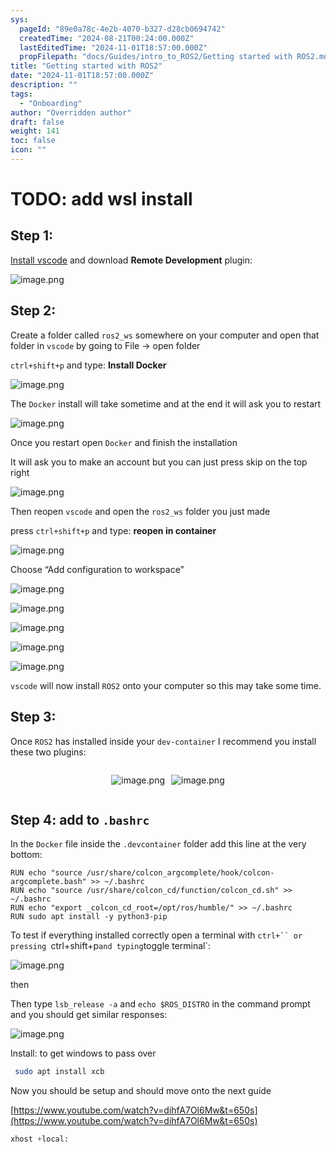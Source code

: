 ```yaml
---
sys:
  pageId: "89e0a78c-4e2b-4070-b327-d28cb0694742"
  createdTime: "2024-08-21T00:24:00.000Z"
  lastEditedTime: "2024-11-01T18:57:00.000Z"
  propFilepath: "docs/Guides/intro_to_ROS2/Getting started with ROS2.md"
title: "Getting started with ROS2"
date: "2024-11-01T18:57:00.000Z"
description: ""
tags:
  - "Onboarding"
author: "Overridden author"
draft: false
weight: 141
toc: false
icon: ""
---
```


# TODO: add wsl install

## Step 1:

[Install vscode](https://code.visualstudio.com/download) and download **Remote Development** plugin:

![image.png](https://prod-files-secure.s3.us-west-2.amazonaws.com/d518164a-d88e-44d1-a4ee-3adb3bd8bce0/efb52993-1881-4a40-b95e-6f020334f022/image.png?X-Amz-Algorithm=AWS4-HMAC-SHA256&X-Amz-Content-Sha256=UNSIGNED-PAYLOAD&X-Amz-Credential=ASIAZI2LB466XL5POUDA%2F20250327%2Fus-west-2%2Fs3%2Faws4_request&X-Amz-Date=20250327T070839Z&X-Amz-Expires=3600&X-Amz-Security-Token=IQoJb3JpZ2luX2VjENf%2F%2F%2F%2F%2F%2F%2F%2F%2F%2FwEaCXVzLXdlc3QtMiJHMEUCIA1ZAjjGMWtt3b1MiX33%2FaJ%2F53uyOs3GPYxHmW7L4RtcAiEAteN%2BiDHgXvsqH8eKycEJWzUeMRGopHPBXhLg49cDdrYq%2FwMIQBAAGgw2Mzc0MjMxODM4MDUiDMJ1Bjo0M2%2BSKSVYYCrcA%2F0U8oOAchLyKbmuCFl0eLr7tgaVrnLE5LrZuSkouvWnz4kF16PvsY7%2Fm47836IYVgsU4Lh8sGUcIdpv%2FJVa2l3QMPOI3wOJZuQ1LUen4r%2BrSMrMh3uK%2FtpcipRX%2BrDDGuzie5c843JGt95wzxLhMgcRZ5JtHjH5JIt6SNQAJAvQiXaNKI54c%2BZ9j%2FEfyxjRWFyQFsQzMIJ5lilxLywQZwV1vOR38pZ7JtiLB8pRThgyikcmWBk7cUyc5fOHuRtQ9XuF5%2BCDvPhuF8PUkeDlMCrVj1Ouf2jUuiKSRhLGRKYa7vwJlhm56diYMpdRtynwIplJuBbfgvKqw220XZhhNhLBhT13dgmOrQ7yBpd0cuJAmqZT9KbDQwXciGlDQooOAF5S%2FMl9Kgo23QjkICtQh0qZJbsq4%2Bc2SLHDOwcUfqQHQl%2BCZNtTFWQvor075gXgWle99iYxVUo9LXNasA7UyPgGSl2LPeG88AFwjVBdGrMgGOpQB1p%2F89EVF5bFcOX4nCuiz1EghjIjJxn%2BS2omYWy8xeimoodun0IWEYzNpSBSAZKLPeIKFMGxS92GF2%2F%2FWGj6IzQWMDSv7HfAN8PR9aq63W%2FhAW1NfqcqS7FlT5hV4VlilnxuJrBTfW2IMMPok78GOqUBSuGm1PhVIvCVmWLYrJDw9MhtYsSEEqVx4%2F5UI61EquoxAc1i%2BuEcbPxXG%2BeT4bhT4RqiZM3CpcJHmzaHfJ7G3BmA96SCE%2FNGb%2BitN32ArgiDAMdLZfVTpnkvjRSrzeW4nQDC4QOjaZNm78cWSm%2B%2Fa50mg3btxD2LM3q1UVqVWV3aUtp1PPLzGoEp55BMHAN8LgGUYEOBySS6ujZKdkNDevbxFbO8&X-Amz-Signature=029df84bef1c8991abb760b14f02f9c34e095f0cbe5fb09d0d3b51dbd0bb37d5&X-Amz-SignedHeaders=host&x-id=GetObject)

## Step 2:

Create a folder called `ros2_ws` somewhere on your computer and open that folder in `vscode` by going to File → open folder 

`ctrl+shift+p` and type: **Install Docker**

![image.png](https://prod-files-secure.s3.us-west-2.amazonaws.com/d518164a-d88e-44d1-a4ee-3adb3bd8bce0/2269dc0e-1cd5-47ff-bceb-c04ad9b2eab0/image.png?X-Amz-Algorithm=AWS4-HMAC-SHA256&X-Amz-Content-Sha256=UNSIGNED-PAYLOAD&X-Amz-Credential=ASIAZI2LB466XL5POUDA%2F20250327%2Fus-west-2%2Fs3%2Faws4_request&X-Amz-Date=20250327T070839Z&X-Amz-Expires=3600&X-Amz-Security-Token=IQoJb3JpZ2luX2VjENf%2F%2F%2F%2F%2F%2F%2F%2F%2F%2FwEaCXVzLXdlc3QtMiJHMEUCIA1ZAjjGMWtt3b1MiX33%2FaJ%2F53uyOs3GPYxHmW7L4RtcAiEAteN%2BiDHgXvsqH8eKycEJWzUeMRGopHPBXhLg49cDdrYq%2FwMIQBAAGgw2Mzc0MjMxODM4MDUiDMJ1Bjo0M2%2BSKSVYYCrcA%2F0U8oOAchLyKbmuCFl0eLr7tgaVrnLE5LrZuSkouvWnz4kF16PvsY7%2Fm47836IYVgsU4Lh8sGUcIdpv%2FJVa2l3QMPOI3wOJZuQ1LUen4r%2BrSMrMh3uK%2FtpcipRX%2BrDDGuzie5c843JGt95wzxLhMgcRZ5JtHjH5JIt6SNQAJAvQiXaNKI54c%2BZ9j%2FEfyxjRWFyQFsQzMIJ5lilxLywQZwV1vOR38pZ7JtiLB8pRThgyikcmWBk7cUyc5fOHuRtQ9XuF5%2BCDvPhuF8PUkeDlMCrVj1Ouf2jUuiKSRhLGRKYa7vwJlhm56diYMpdRtynwIplJuBbfgvKqw220XZhhNhLBhT13dgmOrQ7yBpd0cuJAmqZT9KbDQwXciGlDQooOAF5S%2FMl9Kgo23QjkICtQh0qZJbsq4%2Bc2SLHDOwcUfqQHQl%2BCZNtTFWQvor075gXgWle99iYxVUo9LXNasA7UyPgGSl2LPeG88AFwjVBdGrMgGOpQB1p%2F89EVF5bFcOX4nCuiz1EghjIjJxn%2BS2omYWy8xeimoodun0IWEYzNpSBSAZKLPeIKFMGxS92GF2%2F%2FWGj6IzQWMDSv7HfAN8PR9aq63W%2FhAW1NfqcqS7FlT5hV4VlilnxuJrBTfW2IMMPok78GOqUBSuGm1PhVIvCVmWLYrJDw9MhtYsSEEqVx4%2F5UI61EquoxAc1i%2BuEcbPxXG%2BeT4bhT4RqiZM3CpcJHmzaHfJ7G3BmA96SCE%2FNGb%2BitN32ArgiDAMdLZfVTpnkvjRSrzeW4nQDC4QOjaZNm78cWSm%2B%2Fa50mg3btxD2LM3q1UVqVWV3aUtp1PPLzGoEp55BMHAN8LgGUYEOBySS6ujZKdkNDevbxFbO8&X-Amz-Signature=a176392c6f58ef2f607533543dfde291bb08f1a70b7b2f1dd3ca1bf19d6aba79&X-Amz-SignedHeaders=host&x-id=GetObject)

The `Docker` install will take sometime and at the end it will ask you to restart

![image.png](https://prod-files-secure.s3.us-west-2.amazonaws.com/d518164a-d88e-44d1-a4ee-3adb3bd8bce0/ed233f78-be33-4b1f-b89c-9c346c0e961e/image.png?X-Amz-Algorithm=AWS4-HMAC-SHA256&X-Amz-Content-Sha256=UNSIGNED-PAYLOAD&X-Amz-Credential=ASIAZI2LB466XL5POUDA%2F20250327%2Fus-west-2%2Fs3%2Faws4_request&X-Amz-Date=20250327T070839Z&X-Amz-Expires=3600&X-Amz-Security-Token=IQoJb3JpZ2luX2VjENf%2F%2F%2F%2F%2F%2F%2F%2F%2F%2FwEaCXVzLXdlc3QtMiJHMEUCIA1ZAjjGMWtt3b1MiX33%2FaJ%2F53uyOs3GPYxHmW7L4RtcAiEAteN%2BiDHgXvsqH8eKycEJWzUeMRGopHPBXhLg49cDdrYq%2FwMIQBAAGgw2Mzc0MjMxODM4MDUiDMJ1Bjo0M2%2BSKSVYYCrcA%2F0U8oOAchLyKbmuCFl0eLr7tgaVrnLE5LrZuSkouvWnz4kF16PvsY7%2Fm47836IYVgsU4Lh8sGUcIdpv%2FJVa2l3QMPOI3wOJZuQ1LUen4r%2BrSMrMh3uK%2FtpcipRX%2BrDDGuzie5c843JGt95wzxLhMgcRZ5JtHjH5JIt6SNQAJAvQiXaNKI54c%2BZ9j%2FEfyxjRWFyQFsQzMIJ5lilxLywQZwV1vOR38pZ7JtiLB8pRThgyikcmWBk7cUyc5fOHuRtQ9XuF5%2BCDvPhuF8PUkeDlMCrVj1Ouf2jUuiKSRhLGRKYa7vwJlhm56diYMpdRtynwIplJuBbfgvKqw220XZhhNhLBhT13dgmOrQ7yBpd0cuJAmqZT9KbDQwXciGlDQooOAF5S%2FMl9Kgo23QjkICtQh0qZJbsq4%2Bc2SLHDOwcUfqQHQl%2BCZNtTFWQvor075gXgWle99iYxVUo9LXNasA7UyPgGSl2LPeG88AFwjVBdGrMgGOpQB1p%2F89EVF5bFcOX4nCuiz1EghjIjJxn%2BS2omYWy8xeimoodun0IWEYzNpSBSAZKLPeIKFMGxS92GF2%2F%2FWGj6IzQWMDSv7HfAN8PR9aq63W%2FhAW1NfqcqS7FlT5hV4VlilnxuJrBTfW2IMMPok78GOqUBSuGm1PhVIvCVmWLYrJDw9MhtYsSEEqVx4%2F5UI61EquoxAc1i%2BuEcbPxXG%2BeT4bhT4RqiZM3CpcJHmzaHfJ7G3BmA96SCE%2FNGb%2BitN32ArgiDAMdLZfVTpnkvjRSrzeW4nQDC4QOjaZNm78cWSm%2B%2Fa50mg3btxD2LM3q1UVqVWV3aUtp1PPLzGoEp55BMHAN8LgGUYEOBySS6ujZKdkNDevbxFbO8&X-Amz-Signature=15763d4a7fdcbda89151ed3fbd9871e0d1135f13588a9784c3b7e49d56330fd5&X-Amz-SignedHeaders=host&x-id=GetObject)

Once you restart open `Docker` and finish the installation

It will ask you to make an account but you can just press skip on the top right

![image.png](https://prod-files-secure.s3.us-west-2.amazonaws.com/d518164a-d88e-44d1-a4ee-3adb3bd8bce0/21010ad9-1659-4fd9-9f59-9932a09b2a3d/image.png?X-Amz-Algorithm=AWS4-HMAC-SHA256&X-Amz-Content-Sha256=UNSIGNED-PAYLOAD&X-Amz-Credential=ASIAZI2LB466XL5POUDA%2F20250327%2Fus-west-2%2Fs3%2Faws4_request&X-Amz-Date=20250327T070839Z&X-Amz-Expires=3600&X-Amz-Security-Token=IQoJb3JpZ2luX2VjENf%2F%2F%2F%2F%2F%2F%2F%2F%2F%2FwEaCXVzLXdlc3QtMiJHMEUCIA1ZAjjGMWtt3b1MiX33%2FaJ%2F53uyOs3GPYxHmW7L4RtcAiEAteN%2BiDHgXvsqH8eKycEJWzUeMRGopHPBXhLg49cDdrYq%2FwMIQBAAGgw2Mzc0MjMxODM4MDUiDMJ1Bjo0M2%2BSKSVYYCrcA%2F0U8oOAchLyKbmuCFl0eLr7tgaVrnLE5LrZuSkouvWnz4kF16PvsY7%2Fm47836IYVgsU4Lh8sGUcIdpv%2FJVa2l3QMPOI3wOJZuQ1LUen4r%2BrSMrMh3uK%2FtpcipRX%2BrDDGuzie5c843JGt95wzxLhMgcRZ5JtHjH5JIt6SNQAJAvQiXaNKI54c%2BZ9j%2FEfyxjRWFyQFsQzMIJ5lilxLywQZwV1vOR38pZ7JtiLB8pRThgyikcmWBk7cUyc5fOHuRtQ9XuF5%2BCDvPhuF8PUkeDlMCrVj1Ouf2jUuiKSRhLGRKYa7vwJlhm56diYMpdRtynwIplJuBbfgvKqw220XZhhNhLBhT13dgmOrQ7yBpd0cuJAmqZT9KbDQwXciGlDQooOAF5S%2FMl9Kgo23QjkICtQh0qZJbsq4%2Bc2SLHDOwcUfqQHQl%2BCZNtTFWQvor075gXgWle99iYxVUo9LXNasA7UyPgGSl2LPeG88AFwjVBdGrMgGOpQB1p%2F89EVF5bFcOX4nCuiz1EghjIjJxn%2BS2omYWy8xeimoodun0IWEYzNpSBSAZKLPeIKFMGxS92GF2%2F%2FWGj6IzQWMDSv7HfAN8PR9aq63W%2FhAW1NfqcqS7FlT5hV4VlilnxuJrBTfW2IMMPok78GOqUBSuGm1PhVIvCVmWLYrJDw9MhtYsSEEqVx4%2F5UI61EquoxAc1i%2BuEcbPxXG%2BeT4bhT4RqiZM3CpcJHmzaHfJ7G3BmA96SCE%2FNGb%2BitN32ArgiDAMdLZfVTpnkvjRSrzeW4nQDC4QOjaZNm78cWSm%2B%2Fa50mg3btxD2LM3q1UVqVWV3aUtp1PPLzGoEp55BMHAN8LgGUYEOBySS6ujZKdkNDevbxFbO8&X-Amz-Signature=4fd91cddc3960506a0da92f90a29a1a4caab865bc3faa75cc454585e8774771b&X-Amz-SignedHeaders=host&x-id=GetObject)

Then reopen `vscode` and open the `ros2_ws` folder you just made

press `ctrl+shift+p` and type: **reopen in container**

![image.png](https://prod-files-secure.s3.us-west-2.amazonaws.com/d518164a-d88e-44d1-a4ee-3adb3bd8bce0/4e93b8c2-41ad-488c-8095-c74205196118/image.png?X-Amz-Algorithm=AWS4-HMAC-SHA256&X-Amz-Content-Sha256=UNSIGNED-PAYLOAD&X-Amz-Credential=ASIAZI2LB466XL5POUDA%2F20250327%2Fus-west-2%2Fs3%2Faws4_request&X-Amz-Date=20250327T070839Z&X-Amz-Expires=3600&X-Amz-Security-Token=IQoJb3JpZ2luX2VjENf%2F%2F%2F%2F%2F%2F%2F%2F%2F%2FwEaCXVzLXdlc3QtMiJHMEUCIA1ZAjjGMWtt3b1MiX33%2FaJ%2F53uyOs3GPYxHmW7L4RtcAiEAteN%2BiDHgXvsqH8eKycEJWzUeMRGopHPBXhLg49cDdrYq%2FwMIQBAAGgw2Mzc0MjMxODM4MDUiDMJ1Bjo0M2%2BSKSVYYCrcA%2F0U8oOAchLyKbmuCFl0eLr7tgaVrnLE5LrZuSkouvWnz4kF16PvsY7%2Fm47836IYVgsU4Lh8sGUcIdpv%2FJVa2l3QMPOI3wOJZuQ1LUen4r%2BrSMrMh3uK%2FtpcipRX%2BrDDGuzie5c843JGt95wzxLhMgcRZ5JtHjH5JIt6SNQAJAvQiXaNKI54c%2BZ9j%2FEfyxjRWFyQFsQzMIJ5lilxLywQZwV1vOR38pZ7JtiLB8pRThgyikcmWBk7cUyc5fOHuRtQ9XuF5%2BCDvPhuF8PUkeDlMCrVj1Ouf2jUuiKSRhLGRKYa7vwJlhm56diYMpdRtynwIplJuBbfgvKqw220XZhhNhLBhT13dgmOrQ7yBpd0cuJAmqZT9KbDQwXciGlDQooOAF5S%2FMl9Kgo23QjkICtQh0qZJbsq4%2Bc2SLHDOwcUfqQHQl%2BCZNtTFWQvor075gXgWle99iYxVUo9LXNasA7UyPgGSl2LPeG88AFwjVBdGrMgGOpQB1p%2F89EVF5bFcOX4nCuiz1EghjIjJxn%2BS2omYWy8xeimoodun0IWEYzNpSBSAZKLPeIKFMGxS92GF2%2F%2FWGj6IzQWMDSv7HfAN8PR9aq63W%2FhAW1NfqcqS7FlT5hV4VlilnxuJrBTfW2IMMPok78GOqUBSuGm1PhVIvCVmWLYrJDw9MhtYsSEEqVx4%2F5UI61EquoxAc1i%2BuEcbPxXG%2BeT4bhT4RqiZM3CpcJHmzaHfJ7G3BmA96SCE%2FNGb%2BitN32ArgiDAMdLZfVTpnkvjRSrzeW4nQDC4QOjaZNm78cWSm%2B%2Fa50mg3btxD2LM3q1UVqVWV3aUtp1PPLzGoEp55BMHAN8LgGUYEOBySS6ujZKdkNDevbxFbO8&X-Amz-Signature=97326134450b92775c177141feda7ef439b43684f2330573fd930ee761dc36c1&X-Amz-SignedHeaders=host&x-id=GetObject)

Choose “Add configuration to workspace”

![image.png](https://prod-files-secure.s3.us-west-2.amazonaws.com/d518164a-d88e-44d1-a4ee-3adb3bd8bce0/9560b282-5060-4989-ba37-97e7b2c22476/image.png?X-Amz-Algorithm=AWS4-HMAC-SHA256&X-Amz-Content-Sha256=UNSIGNED-PAYLOAD&X-Amz-Credential=ASIAZI2LB466XL5POUDA%2F20250327%2Fus-west-2%2Fs3%2Faws4_request&X-Amz-Date=20250327T070839Z&X-Amz-Expires=3600&X-Amz-Security-Token=IQoJb3JpZ2luX2VjENf%2F%2F%2F%2F%2F%2F%2F%2F%2F%2FwEaCXVzLXdlc3QtMiJHMEUCIA1ZAjjGMWtt3b1MiX33%2FaJ%2F53uyOs3GPYxHmW7L4RtcAiEAteN%2BiDHgXvsqH8eKycEJWzUeMRGopHPBXhLg49cDdrYq%2FwMIQBAAGgw2Mzc0MjMxODM4MDUiDMJ1Bjo0M2%2BSKSVYYCrcA%2F0U8oOAchLyKbmuCFl0eLr7tgaVrnLE5LrZuSkouvWnz4kF16PvsY7%2Fm47836IYVgsU4Lh8sGUcIdpv%2FJVa2l3QMPOI3wOJZuQ1LUen4r%2BrSMrMh3uK%2FtpcipRX%2BrDDGuzie5c843JGt95wzxLhMgcRZ5JtHjH5JIt6SNQAJAvQiXaNKI54c%2BZ9j%2FEfyxjRWFyQFsQzMIJ5lilxLywQZwV1vOR38pZ7JtiLB8pRThgyikcmWBk7cUyc5fOHuRtQ9XuF5%2BCDvPhuF8PUkeDlMCrVj1Ouf2jUuiKSRhLGRKYa7vwJlhm56diYMpdRtynwIplJuBbfgvKqw220XZhhNhLBhT13dgmOrQ7yBpd0cuJAmqZT9KbDQwXciGlDQooOAF5S%2FMl9Kgo23QjkICtQh0qZJbsq4%2Bc2SLHDOwcUfqQHQl%2BCZNtTFWQvor075gXgWle99iYxVUo9LXNasA7UyPgGSl2LPeG88AFwjVBdGrMgGOpQB1p%2F89EVF5bFcOX4nCuiz1EghjIjJxn%2BS2omYWy8xeimoodun0IWEYzNpSBSAZKLPeIKFMGxS92GF2%2F%2FWGj6IzQWMDSv7HfAN8PR9aq63W%2FhAW1NfqcqS7FlT5hV4VlilnxuJrBTfW2IMMPok78GOqUBSuGm1PhVIvCVmWLYrJDw9MhtYsSEEqVx4%2F5UI61EquoxAc1i%2BuEcbPxXG%2BeT4bhT4RqiZM3CpcJHmzaHfJ7G3BmA96SCE%2FNGb%2BitN32ArgiDAMdLZfVTpnkvjRSrzeW4nQDC4QOjaZNm78cWSm%2B%2Fa50mg3btxD2LM3q1UVqVWV3aUtp1PPLzGoEp55BMHAN8LgGUYEOBySS6ujZKdkNDevbxFbO8&X-Amz-Signature=6d35b3fef909a2adaf551999714aa755e494a2f322afe6ffa705118755fe748a&X-Amz-SignedHeaders=host&x-id=GetObject)

![image.png](https://prod-files-secure.s3.us-west-2.amazonaws.com/d518164a-d88e-44d1-a4ee-3adb3bd8bce0/2ee63f81-886b-48e8-a553-dc6e5eac99e4/image.png?X-Amz-Algorithm=AWS4-HMAC-SHA256&X-Amz-Content-Sha256=UNSIGNED-PAYLOAD&X-Amz-Credential=ASIAZI2LB466XL5POUDA%2F20250327%2Fus-west-2%2Fs3%2Faws4_request&X-Amz-Date=20250327T070839Z&X-Amz-Expires=3600&X-Amz-Security-Token=IQoJb3JpZ2luX2VjENf%2F%2F%2F%2F%2F%2F%2F%2F%2F%2FwEaCXVzLXdlc3QtMiJHMEUCIA1ZAjjGMWtt3b1MiX33%2FaJ%2F53uyOs3GPYxHmW7L4RtcAiEAteN%2BiDHgXvsqH8eKycEJWzUeMRGopHPBXhLg49cDdrYq%2FwMIQBAAGgw2Mzc0MjMxODM4MDUiDMJ1Bjo0M2%2BSKSVYYCrcA%2F0U8oOAchLyKbmuCFl0eLr7tgaVrnLE5LrZuSkouvWnz4kF16PvsY7%2Fm47836IYVgsU4Lh8sGUcIdpv%2FJVa2l3QMPOI3wOJZuQ1LUen4r%2BrSMrMh3uK%2FtpcipRX%2BrDDGuzie5c843JGt95wzxLhMgcRZ5JtHjH5JIt6SNQAJAvQiXaNKI54c%2BZ9j%2FEfyxjRWFyQFsQzMIJ5lilxLywQZwV1vOR38pZ7JtiLB8pRThgyikcmWBk7cUyc5fOHuRtQ9XuF5%2BCDvPhuF8PUkeDlMCrVj1Ouf2jUuiKSRhLGRKYa7vwJlhm56diYMpdRtynwIplJuBbfgvKqw220XZhhNhLBhT13dgmOrQ7yBpd0cuJAmqZT9KbDQwXciGlDQooOAF5S%2FMl9Kgo23QjkICtQh0qZJbsq4%2Bc2SLHDOwcUfqQHQl%2BCZNtTFWQvor075gXgWle99iYxVUo9LXNasA7UyPgGSl2LPeG88AFwjVBdGrMgGOpQB1p%2F89EVF5bFcOX4nCuiz1EghjIjJxn%2BS2omYWy8xeimoodun0IWEYzNpSBSAZKLPeIKFMGxS92GF2%2F%2FWGj6IzQWMDSv7HfAN8PR9aq63W%2FhAW1NfqcqS7FlT5hV4VlilnxuJrBTfW2IMMPok78GOqUBSuGm1PhVIvCVmWLYrJDw9MhtYsSEEqVx4%2F5UI61EquoxAc1i%2BuEcbPxXG%2BeT4bhT4RqiZM3CpcJHmzaHfJ7G3BmA96SCE%2FNGb%2BitN32ArgiDAMdLZfVTpnkvjRSrzeW4nQDC4QOjaZNm78cWSm%2B%2Fa50mg3btxD2LM3q1UVqVWV3aUtp1PPLzGoEp55BMHAN8LgGUYEOBySS6ujZKdkNDevbxFbO8&X-Amz-Signature=eec4d464c94c2647d94a0a82c203c991f6265ad5d47fa341151b91d3e7470263&X-Amz-SignedHeaders=host&x-id=GetObject)

![image.png](https://prod-files-secure.s3.us-west-2.amazonaws.com/d518164a-d88e-44d1-a4ee-3adb3bd8bce0/ae1580b2-b048-407e-aed9-b584224a7a04/image.png?X-Amz-Algorithm=AWS4-HMAC-SHA256&X-Amz-Content-Sha256=UNSIGNED-PAYLOAD&X-Amz-Credential=ASIAZI2LB466XL5POUDA%2F20250327%2Fus-west-2%2Fs3%2Faws4_request&X-Amz-Date=20250327T070839Z&X-Amz-Expires=3600&X-Amz-Security-Token=IQoJb3JpZ2luX2VjENf%2F%2F%2F%2F%2F%2F%2F%2F%2F%2FwEaCXVzLXdlc3QtMiJHMEUCIA1ZAjjGMWtt3b1MiX33%2FaJ%2F53uyOs3GPYxHmW7L4RtcAiEAteN%2BiDHgXvsqH8eKycEJWzUeMRGopHPBXhLg49cDdrYq%2FwMIQBAAGgw2Mzc0MjMxODM4MDUiDMJ1Bjo0M2%2BSKSVYYCrcA%2F0U8oOAchLyKbmuCFl0eLr7tgaVrnLE5LrZuSkouvWnz4kF16PvsY7%2Fm47836IYVgsU4Lh8sGUcIdpv%2FJVa2l3QMPOI3wOJZuQ1LUen4r%2BrSMrMh3uK%2FtpcipRX%2BrDDGuzie5c843JGt95wzxLhMgcRZ5JtHjH5JIt6SNQAJAvQiXaNKI54c%2BZ9j%2FEfyxjRWFyQFsQzMIJ5lilxLywQZwV1vOR38pZ7JtiLB8pRThgyikcmWBk7cUyc5fOHuRtQ9XuF5%2BCDvPhuF8PUkeDlMCrVj1Ouf2jUuiKSRhLGRKYa7vwJlhm56diYMpdRtynwIplJuBbfgvKqw220XZhhNhLBhT13dgmOrQ7yBpd0cuJAmqZT9KbDQwXciGlDQooOAF5S%2FMl9Kgo23QjkICtQh0qZJbsq4%2Bc2SLHDOwcUfqQHQl%2BCZNtTFWQvor075gXgWle99iYxVUo9LXNasA7UyPgGSl2LPeG88AFwjVBdGrMgGOpQB1p%2F89EVF5bFcOX4nCuiz1EghjIjJxn%2BS2omYWy8xeimoodun0IWEYzNpSBSAZKLPeIKFMGxS92GF2%2F%2FWGj6IzQWMDSv7HfAN8PR9aq63W%2FhAW1NfqcqS7FlT5hV4VlilnxuJrBTfW2IMMPok78GOqUBSuGm1PhVIvCVmWLYrJDw9MhtYsSEEqVx4%2F5UI61EquoxAc1i%2BuEcbPxXG%2BeT4bhT4RqiZM3CpcJHmzaHfJ7G3BmA96SCE%2FNGb%2BitN32ArgiDAMdLZfVTpnkvjRSrzeW4nQDC4QOjaZNm78cWSm%2B%2Fa50mg3btxD2LM3q1UVqVWV3aUtp1PPLzGoEp55BMHAN8LgGUYEOBySS6ujZKdkNDevbxFbO8&X-Amz-Signature=209199e364f01a10cca13b304354daf56abd51885b45464a97e50737ad71d0e3&X-Amz-SignedHeaders=host&x-id=GetObject)

![image.png](https://prod-files-secure.s3.us-west-2.amazonaws.com/d518164a-d88e-44d1-a4ee-3adb3bd8bce0/53255b28-f75e-430f-b9e3-c0ac8577e42b/image.png?X-Amz-Algorithm=AWS4-HMAC-SHA256&X-Amz-Content-Sha256=UNSIGNED-PAYLOAD&X-Amz-Credential=ASIAZI2LB466XL5POUDA%2F20250327%2Fus-west-2%2Fs3%2Faws4_request&X-Amz-Date=20250327T070839Z&X-Amz-Expires=3600&X-Amz-Security-Token=IQoJb3JpZ2luX2VjENf%2F%2F%2F%2F%2F%2F%2F%2F%2F%2FwEaCXVzLXdlc3QtMiJHMEUCIA1ZAjjGMWtt3b1MiX33%2FaJ%2F53uyOs3GPYxHmW7L4RtcAiEAteN%2BiDHgXvsqH8eKycEJWzUeMRGopHPBXhLg49cDdrYq%2FwMIQBAAGgw2Mzc0MjMxODM4MDUiDMJ1Bjo0M2%2BSKSVYYCrcA%2F0U8oOAchLyKbmuCFl0eLr7tgaVrnLE5LrZuSkouvWnz4kF16PvsY7%2Fm47836IYVgsU4Lh8sGUcIdpv%2FJVa2l3QMPOI3wOJZuQ1LUen4r%2BrSMrMh3uK%2FtpcipRX%2BrDDGuzie5c843JGt95wzxLhMgcRZ5JtHjH5JIt6SNQAJAvQiXaNKI54c%2BZ9j%2FEfyxjRWFyQFsQzMIJ5lilxLywQZwV1vOR38pZ7JtiLB8pRThgyikcmWBk7cUyc5fOHuRtQ9XuF5%2BCDvPhuF8PUkeDlMCrVj1Ouf2jUuiKSRhLGRKYa7vwJlhm56diYMpdRtynwIplJuBbfgvKqw220XZhhNhLBhT13dgmOrQ7yBpd0cuJAmqZT9KbDQwXciGlDQooOAF5S%2FMl9Kgo23QjkICtQh0qZJbsq4%2Bc2SLHDOwcUfqQHQl%2BCZNtTFWQvor075gXgWle99iYxVUo9LXNasA7UyPgGSl2LPeG88AFwjVBdGrMgGOpQB1p%2F89EVF5bFcOX4nCuiz1EghjIjJxn%2BS2omYWy8xeimoodun0IWEYzNpSBSAZKLPeIKFMGxS92GF2%2F%2FWGj6IzQWMDSv7HfAN8PR9aq63W%2FhAW1NfqcqS7FlT5hV4VlilnxuJrBTfW2IMMPok78GOqUBSuGm1PhVIvCVmWLYrJDw9MhtYsSEEqVx4%2F5UI61EquoxAc1i%2BuEcbPxXG%2BeT4bhT4RqiZM3CpcJHmzaHfJ7G3BmA96SCE%2FNGb%2BitN32ArgiDAMdLZfVTpnkvjRSrzeW4nQDC4QOjaZNm78cWSm%2B%2Fa50mg3btxD2LM3q1UVqVWV3aUtp1PPLzGoEp55BMHAN8LgGUYEOBySS6ujZKdkNDevbxFbO8&X-Amz-Signature=aac1a2f41c4c0266fc3c8ce2b7104924ccbf0103a43126286ae391f00f5479de&X-Amz-SignedHeaders=host&x-id=GetObject)

![image.png](https://prod-files-secure.s3.us-west-2.amazonaws.com/d518164a-d88e-44d1-a4ee-3adb3bd8bce0/7c562767-5af9-4ffb-97d1-327bcdf4ee00/image.png?X-Amz-Algorithm=AWS4-HMAC-SHA256&X-Amz-Content-Sha256=UNSIGNED-PAYLOAD&X-Amz-Credential=ASIAZI2LB466XL5POUDA%2F20250327%2Fus-west-2%2Fs3%2Faws4_request&X-Amz-Date=20250327T070839Z&X-Amz-Expires=3600&X-Amz-Security-Token=IQoJb3JpZ2luX2VjENf%2F%2F%2F%2F%2F%2F%2F%2F%2F%2FwEaCXVzLXdlc3QtMiJHMEUCIA1ZAjjGMWtt3b1MiX33%2FaJ%2F53uyOs3GPYxHmW7L4RtcAiEAteN%2BiDHgXvsqH8eKycEJWzUeMRGopHPBXhLg49cDdrYq%2FwMIQBAAGgw2Mzc0MjMxODM4MDUiDMJ1Bjo0M2%2BSKSVYYCrcA%2F0U8oOAchLyKbmuCFl0eLr7tgaVrnLE5LrZuSkouvWnz4kF16PvsY7%2Fm47836IYVgsU4Lh8sGUcIdpv%2FJVa2l3QMPOI3wOJZuQ1LUen4r%2BrSMrMh3uK%2FtpcipRX%2BrDDGuzie5c843JGt95wzxLhMgcRZ5JtHjH5JIt6SNQAJAvQiXaNKI54c%2BZ9j%2FEfyxjRWFyQFsQzMIJ5lilxLywQZwV1vOR38pZ7JtiLB8pRThgyikcmWBk7cUyc5fOHuRtQ9XuF5%2BCDvPhuF8PUkeDlMCrVj1Ouf2jUuiKSRhLGRKYa7vwJlhm56diYMpdRtynwIplJuBbfgvKqw220XZhhNhLBhT13dgmOrQ7yBpd0cuJAmqZT9KbDQwXciGlDQooOAF5S%2FMl9Kgo23QjkICtQh0qZJbsq4%2Bc2SLHDOwcUfqQHQl%2BCZNtTFWQvor075gXgWle99iYxVUo9LXNasA7UyPgGSl2LPeG88AFwjVBdGrMgGOpQB1p%2F89EVF5bFcOX4nCuiz1EghjIjJxn%2BS2omYWy8xeimoodun0IWEYzNpSBSAZKLPeIKFMGxS92GF2%2F%2FWGj6IzQWMDSv7HfAN8PR9aq63W%2FhAW1NfqcqS7FlT5hV4VlilnxuJrBTfW2IMMPok78GOqUBSuGm1PhVIvCVmWLYrJDw9MhtYsSEEqVx4%2F5UI61EquoxAc1i%2BuEcbPxXG%2BeT4bhT4RqiZM3CpcJHmzaHfJ7G3BmA96SCE%2FNGb%2BitN32ArgiDAMdLZfVTpnkvjRSrzeW4nQDC4QOjaZNm78cWSm%2B%2Fa50mg3btxD2LM3q1UVqVWV3aUtp1PPLzGoEp55BMHAN8LgGUYEOBySS6ujZKdkNDevbxFbO8&X-Amz-Signature=1a861986e0c7dfd5ee7d9401d18a1a7a872027bf6e5d426948a273d9139256f2&X-Amz-SignedHeaders=host&x-id=GetObject)

`vscode` will now install `ROS2` onto your computer so this may take some time.

## Step 3:

Once `ROS2` has installed inside your `dev-container` I recommend you install these two plugins:

<div style="display: flex;flex-direction: row; column-gap:10px; max-width: 630px;justify-content: center;">
<div>

![image.png](https://prod-files-secure.s3.us-west-2.amazonaws.com/d518164a-d88e-44d1-a4ee-3adb3bd8bce0/3fc3d550-5a54-4ba1-ba6b-faa01cdb7369/image.png?X-Amz-Algorithm=AWS4-HMAC-SHA256&X-Amz-Content-Sha256=UNSIGNED-PAYLOAD&X-Amz-Credential=ASIAZI2LB466ZBER3XXS%2F20250327%2Fus-west-2%2Fs3%2Faws4_request&X-Amz-Date=20250327T070842Z&X-Amz-Expires=3600&X-Amz-Security-Token=IQoJb3JpZ2luX2VjENf%2F%2F%2F%2F%2F%2F%2F%2F%2F%2FwEaCXVzLXdlc3QtMiJGMEQCIDnMijkcGSbjHj%2BZf0P77c4%2B%2BIcwyAViaMqCi6qEo6UaAiA71%2BASYacUZGl4Ohrn485RybKzBCSEEhtu0AtyyXLFGSr%2FAwhAEAAaDDYzNzQyMzE4MzgwNSIMqWYcWE3mZIxbVSeNKtwDl%2BzOMZHVXtcgAny9otMqGnTzxiI5hPYws9KssrorA6vQmOs%2BtwIC5btniLL0PB%2FQhZZbxxDl6xnhoJqTQIJdHRhMvcDfsuaoXWAnL6NTe6DpIJyDgwQhag5BOUqOr%2FkpK5sfVu%2FnGB6k0hxe5NB6kNH6tw8cMRiweIyz8ET2CmvPsTS14BOngBR7Vg0cqIo43ltRCBxRHvkoIiE68KmCZuDJtPdPC9ZY3ovi5vYcwNiq0MZEVU%2FjD6lHbwhg0C6tiO%2FdMAJyHnFIPVp46gSORo7%2BFMsyFlqqTz3QmiKptydCyjYdfBPLYdGnHSM73g6fZiHzSFmJw8rd3iM%2B5ZmcDsPZhNPw1nJXnXj1kopdsUvRWmBX1ujbeUY9UmvihkZdpvwR1iPN%2BdJtIMg%2F%2BKwdnuqKm1V4C%2B7YL6Aq1OZAAogaIJ0iKpaDicjqlu46GJ%2FhV5gc3KVCIiY%2Fni5%2BVrT%2Fh3ysspy%2FEdh6KZCdipIthw%2BX4jEI9ynmXnMdIIBJGPPejjHZZgbAfGRGXZqpTpOCpiRGjrlCPomSi1I2ojtiXJ07OrRt3gzLxXaQt1zsTvmao16FUhPP2BptQqLQXMJFbRnSbe7i9%2FdbvbO7hGjUh1oSvT2STmvAyVwSAC0wmemTvwY6pgEDe72gfvgKcDYxk0Qu7GoEHP%2Fc48e1J4M0x5kA5JR7qBUh6G%2FXVLs3Eeetq%2BNE7rL5VxDSP7QE2EC%2FIOfdaCpDJ4aEwhgpPhgiCVDRVXITT85l1Y8dnjGBX7BVztio5aRidNbVmst2NRlWZ7bJrXvojTelOlgQMnfVAzfTFJOzHkVBN2HV9dNApZOxIYtZc17%2Fwspy9XX6%2BfPKHtcSJN46diDbuEv8&X-Amz-Signature=a4aa3a24b393cd4b4ee4abfd643180445414779aea37a3a775516b0ecc0d6740&X-Amz-SignedHeaders=host&x-id=GetObject)

</div>
<div>

![image.png](https://prod-files-secure.s3.us-west-2.amazonaws.com/d518164a-d88e-44d1-a4ee-3adb3bd8bce0/d994cc66-13c2-4093-a5a3-f84cf4601a82/image.png?X-Amz-Algorithm=AWS4-HMAC-SHA256&X-Amz-Content-Sha256=UNSIGNED-PAYLOAD&X-Amz-Credential=ASIAZI2LB466TVLRX53Z%2F20250327%2Fus-west-2%2Fs3%2Faws4_request&X-Amz-Date=20250327T070842Z&X-Amz-Expires=3600&X-Amz-Security-Token=IQoJb3JpZ2luX2VjENf%2F%2F%2F%2F%2F%2F%2F%2F%2F%2FwEaCXVzLXdlc3QtMiJGMEQCIEql5%2B0dp3OvbdAJLQIkGcemEzkedtOp3uVtrWgCaORYAiBHPhvTDkTg6qjMvCWpVbZvWK0HLYT%2FwUB%2FRvaI3NL5dyr%2FAwhAEAAaDDYzNzQyMzE4MzgwNSIMKSOP7zeLdrPY8LN6KtwDU5CrrhnlK3CxJgJTZPyCuRBw5tnOVBIaZ0LbHgoxombfDFTGDB%2BBGVnjzkZnRlML6vJJfEcQpIqZdUYymbdTE8qPNFPARRKLNCWuMij2eFWjcqAvqhDXJurfDGAkcPEqJo7sDv4UEwlcuvCr6KnfDkaBatnradfKCtG05tYhHEDaiJK1sFMNPCz39%2F3CUMlDeymI5NSZoJMB%2B%2BpA1diAI0Fjl%2BBKvosc8RgXTEKUqb%2BjFN%2F%2F93qdAnrcmkQoKJo0fJjP8lUoVL8KsHJym8%2BEzCy5YuMOAaG0IoGpq%2FDA%2FylmroOnU41%2BrJ7m9pLko9ULGsO86h%2B1y3RhATh%2F32Vr%2FW6PMHGvL6AU1WDht6xUk3cKd9vQc%2Fo7WyNEBoknLgJCLjn4nQcs6C2DNoMAnhH6tb90EXxSGoddqNaI1GGpu3awMCinwpfEIafBm%2B18%2B%2BcGof9na9a%2F6fFqt4RlK%2FOSYMHcQWeHjd4P02CDMNKVYmD1knvv7b8Ph%2BFlEyw6iamp6h9jBqUQZXrTeHVIRkSI04N%2Bcr7EEMTJTkcG0%2FMhby6W4jE8LMN1u4RnNOmILDagX6OhuQz%2FefAHPDW%2F7UHDKOe6QEbMHNU8tQQ7R6sR2VtsVP8t%2Fvx5lmnLr3Iwm%2BiTvwY6pgHbD%2FFGClWYiiVjKDWpC2oP2FFxsUX%2Bz4LrN1CltgB7tpvz53bb1YVq56gZBSYxnOXLTcwEi2KekhmxeKlNldONcpsqDfbGaQ23hd7JX7NavmUook%2FzIu80a6NVpdiGrSJTxANAb4%2FUEqv6jAb%2BVHnimCv7FpVK7woRHa16XcIJ06SOX1i3IHEW2t6z%2BQeoABfsMzYLstfJTC55L2b4qx%2BGz%2BDlcBVp&X-Amz-Signature=18bdf860a16637d9d380d60d20ca3cbcaaec15e3344e391a7a512c82ee36e67c&X-Amz-SignedHeaders=host&x-id=GetObject)

</div>
</div>

## Step 4: add to `.bashrc`

In the `Docker` file inside the `.devcontainer` folder add this line at the very bottom: 

```docker
RUN echo "source /usr/share/colcon_argcomplete/hook/colcon-argcomplete.bash" >> ~/.bashrc
RUN echo "source /usr/share/colcon_cd/function/colcon_cd.sh" >> ~/.bashrc
RUN echo "export _colcon_cd_root=/opt/ros/humble/" >> ~/.bashrc
RUN sudo apt install -y python3-pip 
```

To test if everything installed correctly open a terminal with `ctrl+`` or pressing `ctrl+shift+p` and typing `toggle terminal`:

![image.png](https://prod-files-secure.s3.us-west-2.amazonaws.com/d518164a-d88e-44d1-a4ee-3adb3bd8bce0/6a4943d8-b04e-4c02-9a58-775f3384d1a5/image.png?X-Amz-Algorithm=AWS4-HMAC-SHA256&X-Amz-Content-Sha256=UNSIGNED-PAYLOAD&X-Amz-Credential=ASIAZI2LB466XL5POUDA%2F20250327%2Fus-west-2%2Fs3%2Faws4_request&X-Amz-Date=20250327T070839Z&X-Amz-Expires=3600&X-Amz-Security-Token=IQoJb3JpZ2luX2VjENf%2F%2F%2F%2F%2F%2F%2F%2F%2F%2FwEaCXVzLXdlc3QtMiJHMEUCIA1ZAjjGMWtt3b1MiX33%2FaJ%2F53uyOs3GPYxHmW7L4RtcAiEAteN%2BiDHgXvsqH8eKycEJWzUeMRGopHPBXhLg49cDdrYq%2FwMIQBAAGgw2Mzc0MjMxODM4MDUiDMJ1Bjo0M2%2BSKSVYYCrcA%2F0U8oOAchLyKbmuCFl0eLr7tgaVrnLE5LrZuSkouvWnz4kF16PvsY7%2Fm47836IYVgsU4Lh8sGUcIdpv%2FJVa2l3QMPOI3wOJZuQ1LUen4r%2BrSMrMh3uK%2FtpcipRX%2BrDDGuzie5c843JGt95wzxLhMgcRZ5JtHjH5JIt6SNQAJAvQiXaNKI54c%2BZ9j%2FEfyxjRWFyQFsQzMIJ5lilxLywQZwV1vOR38pZ7JtiLB8pRThgyikcmWBk7cUyc5fOHuRtQ9XuF5%2BCDvPhuF8PUkeDlMCrVj1Ouf2jUuiKSRhLGRKYa7vwJlhm56diYMpdRtynwIplJuBbfgvKqw220XZhhNhLBhT13dgmOrQ7yBpd0cuJAmqZT9KbDQwXciGlDQooOAF5S%2FMl9Kgo23QjkICtQh0qZJbsq4%2Bc2SLHDOwcUfqQHQl%2BCZNtTFWQvor075gXgWle99iYxVUo9LXNasA7UyPgGSl2LPeG88AFwjVBdGrMgGOpQB1p%2F89EVF5bFcOX4nCuiz1EghjIjJxn%2BS2omYWy8xeimoodun0IWEYzNpSBSAZKLPeIKFMGxS92GF2%2F%2FWGj6IzQWMDSv7HfAN8PR9aq63W%2FhAW1NfqcqS7FlT5hV4VlilnxuJrBTfW2IMMPok78GOqUBSuGm1PhVIvCVmWLYrJDw9MhtYsSEEqVx4%2F5UI61EquoxAc1i%2BuEcbPxXG%2BeT4bhT4RqiZM3CpcJHmzaHfJ7G3BmA96SCE%2FNGb%2BitN32ArgiDAMdLZfVTpnkvjRSrzeW4nQDC4QOjaZNm78cWSm%2B%2Fa50mg3btxD2LM3q1UVqVWV3aUtp1PPLzGoEp55BMHAN8LgGUYEOBySS6ujZKdkNDevbxFbO8&X-Amz-Signature=ffff2380e4d01b2945bcd827f8427ce7abbf85de23a9e3e5949f31bb306cbd99&X-Amz-SignedHeaders=host&x-id=GetObject)

then 

Then type `lsb_release -a` and `echo $ROS_DISTRO` in the command prompt and you should get similar responses:

![image.png](https://prod-files-secure.s3.us-west-2.amazonaws.com/d518164a-d88e-44d1-a4ee-3adb3bd8bce0/3e635dec-a805-4e85-8b9e-d000e5b71a4e/image.png?X-Amz-Algorithm=AWS4-HMAC-SHA256&X-Amz-Content-Sha256=UNSIGNED-PAYLOAD&X-Amz-Credential=ASIAZI2LB466XL5POUDA%2F20250327%2Fus-west-2%2Fs3%2Faws4_request&X-Amz-Date=20250327T070839Z&X-Amz-Expires=3600&X-Amz-Security-Token=IQoJb3JpZ2luX2VjENf%2F%2F%2F%2F%2F%2F%2F%2F%2F%2FwEaCXVzLXdlc3QtMiJHMEUCIA1ZAjjGMWtt3b1MiX33%2FaJ%2F53uyOs3GPYxHmW7L4RtcAiEAteN%2BiDHgXvsqH8eKycEJWzUeMRGopHPBXhLg49cDdrYq%2FwMIQBAAGgw2Mzc0MjMxODM4MDUiDMJ1Bjo0M2%2BSKSVYYCrcA%2F0U8oOAchLyKbmuCFl0eLr7tgaVrnLE5LrZuSkouvWnz4kF16PvsY7%2Fm47836IYVgsU4Lh8sGUcIdpv%2FJVa2l3QMPOI3wOJZuQ1LUen4r%2BrSMrMh3uK%2FtpcipRX%2BrDDGuzie5c843JGt95wzxLhMgcRZ5JtHjH5JIt6SNQAJAvQiXaNKI54c%2BZ9j%2FEfyxjRWFyQFsQzMIJ5lilxLywQZwV1vOR38pZ7JtiLB8pRThgyikcmWBk7cUyc5fOHuRtQ9XuF5%2BCDvPhuF8PUkeDlMCrVj1Ouf2jUuiKSRhLGRKYa7vwJlhm56diYMpdRtynwIplJuBbfgvKqw220XZhhNhLBhT13dgmOrQ7yBpd0cuJAmqZT9KbDQwXciGlDQooOAF5S%2FMl9Kgo23QjkICtQh0qZJbsq4%2Bc2SLHDOwcUfqQHQl%2BCZNtTFWQvor075gXgWle99iYxVUo9LXNasA7UyPgGSl2LPeG88AFwjVBdGrMgGOpQB1p%2F89EVF5bFcOX4nCuiz1EghjIjJxn%2BS2omYWy8xeimoodun0IWEYzNpSBSAZKLPeIKFMGxS92GF2%2F%2FWGj6IzQWMDSv7HfAN8PR9aq63W%2FhAW1NfqcqS7FlT5hV4VlilnxuJrBTfW2IMMPok78GOqUBSuGm1PhVIvCVmWLYrJDw9MhtYsSEEqVx4%2F5UI61EquoxAc1i%2BuEcbPxXG%2BeT4bhT4RqiZM3CpcJHmzaHfJ7G3BmA96SCE%2FNGb%2BitN32ArgiDAMdLZfVTpnkvjRSrzeW4nQDC4QOjaZNm78cWSm%2B%2Fa50mg3btxD2LM3q1UVqVWV3aUtp1PPLzGoEp55BMHAN8LgGUYEOBySS6ujZKdkNDevbxFbO8&X-Amz-Signature=6fb6607595f4945dffcb20fbb5e32d6db3f888a117b76b211f279feb1032f050&X-Amz-SignedHeaders=host&x-id=GetObject)

Install:  to get windows to pass over

```bash
 sudo apt install xcb
```

Now you should be setup and should move onto the next guide 

[https://www.youtube.com/watch?v=dihfA7Ol6Mw&t=650s](https://www.youtube.com/watch?v=dihfA7Ol6Mw&t=650s)

```python
xhost +local:
```
